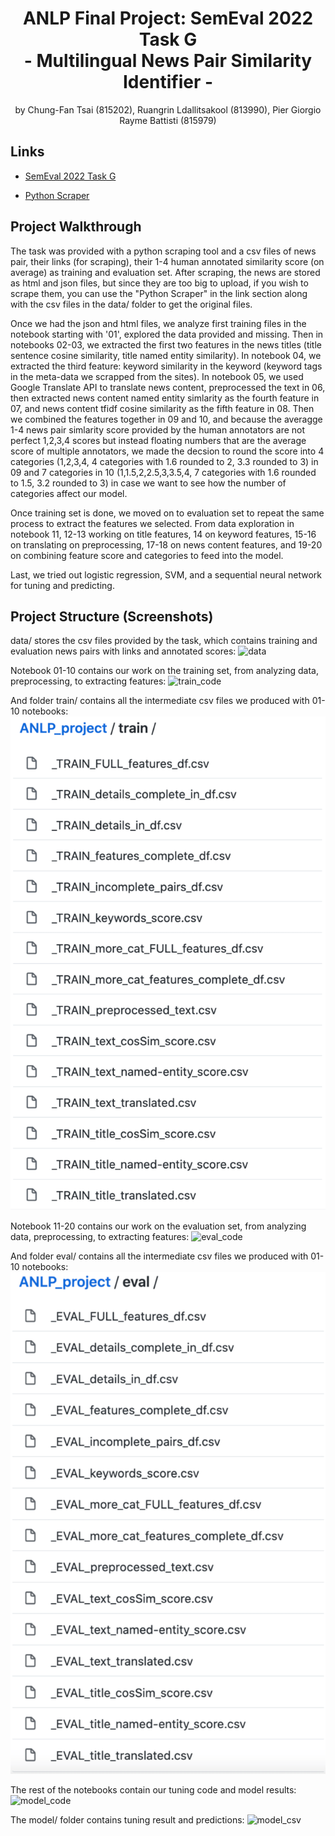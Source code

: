 <h1 align="center">ANLP Final Project: SemEval 2022 Task G <br> - Multilingual News Pair Similarity Identifier - </h1>


<p align="center">by Chung-Fan Tsai (815202), Ruangrin Ldallitsakool (813990), Pier Giorgio Rayme Battisti (815979) <project-description></p>


## Links

- [SemEval 2022 Task G](https://competitions.codalab.org/competitions/33835#learn_the_details-overview)

- [Python Scraper](https://github.com/euagendas/semeval_8_2022_ia_downloader)

## Project Walkthrough

The task was provided with a python scraping tool and a csv files of news pair, their links (for scraping), their 1-4 human annotated similarity score (on average) as training and evaluation set. After scraping, the news are stored as html and json files, but since they are too big to upload, if you wish to scrape them, you can use the "Python Scraper" in the link section along with the csv files in the data/ folder to get the original files. 

Once we had the json and html files, we analyze first training files in the notebook starting with '01', explored the data provided and missing. Then in notebooks 02-03, we extracted the first two features in the news titles (title sentence cosine similarity, title named entity similarity). In notebook 04, we extracted the third feature: keyword similarity in the keyword (keyword tags in the meta-data we scrapped from the sites). In notebook 05, we used Google Translate API to translate news content, preprocessed the text in 06, then extracted news content named entity simlarity as the fourth feature in 07, and news content tfidf cosine similarity as the fifth feature in 08.  Then we combined the features together in 09 and 10, and because the averagge 1-4 news pair simlarity score provided by the human annotators are not perfect 1,2,3,4 scores but instead floating numbers that are the average score of multiple annotators, we made the decsion to round the score into 4 categories (1,2,3,4, 4 categories with 1.6 rounded to 2, 3.3 rounded to 3) in 09 and 7 categories in 10 (1,1.5,2,2.5,3,3.5,4, 7 categories with 1.6 rounded to 1.5, 3.2 rounded to 3) in case we want to see how the number of categories affect our model.

Once training set is done, we moved on to evaluation set to repeat the same process to extract the features we selected. From data exploration in notebook 11, 12-13 working on title features, 14 on keyword features, 15-16 on translating on preprocessing, 17-18 on news content features, and 19-20 on combining feature score and categories to feed into the model.
  
Last, we tried out logistic regression, SVM, and a sequential neural network for tuning and predicting.

  
## Project Structure (Screenshots)

data/ stores the csv files provided by the task, which contains training and evaluation news pairs with links and annotated scores:
![data](/screenshots/data.png)

Notebook 01-10 contains our work on the training set, from analyzing data, preprocessing, to extracting features:
![train_code](/screenshots/train_code.png)
  
And folder train/ contains all the intermediate csv files we produced with 01-10 notebooks:
![train_csv](/screenshots/train_csv.png)
  
Notebook 11-20 contains our work on the evaluation set, from analyzing data, preprocessing, to extracting features:
![eval_code](/screenshots/eval_code.png)
  
And folder eval/ contains all the intermediate csv files we produced with 01-10 notebooks:
![eval_csv](/screenshots/eval_csv.png)
  
The rest of the notebooks contain our tuning code and model results:
![model_code](/screenshots/model_code.png)
  
The model/ folder contains tuning result and predictions:
![model_csv](/screenshots/model_csv.png)
  



